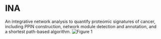 # INA
An integrative network analysis to quantify proteomic signatures of cancer, including  PPIN construction, network module detection and annotation, and a shortest path-based algorithm.
![Figure 1](https://user-images.githubusercontent.com/95513476/215031886-7265b146-2dbd-47de-8285-18ad76f1ac5d.png)
